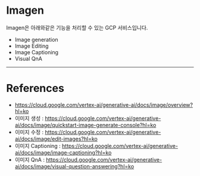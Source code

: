 # Imagen

Imagen은 아래와같은 기능을 처리할 수 있는 GCP 서비스입니다. 
* Image generation
* Image Editing
* Image Captioning
* Visual QnA

---

# References  
* https://cloud.google.com/vertex-ai/generative-ai/docs/image/overview?hl=ko
* 이미지 생성 : https://cloud.google.com/vertex-ai/generative-ai/docs/image/quickstart-image-generate-console?hl=ko
* 이미지 수정 : https://cloud.google.com/vertex-ai/generative-ai/docs/image/edit-images?hl=ko
* 이미지 Captioning : https://cloud.google.com/vertex-ai/generative-ai/docs/image/image-captioning?hl=ko
* 이미지 QnA : https://cloud.google.com/vertex-ai/generative-ai/docs/image/visual-question-answering?hl=ko